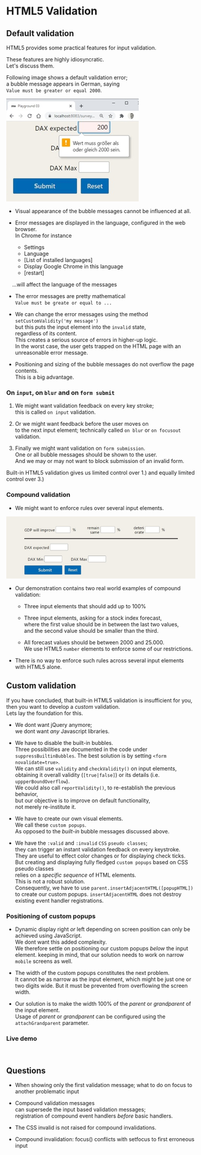 # HTML5 Validation

## Default validation

HTML5 provides some practical features for input validation. 

These features are highly idiosyncratic.  
Let's discuss them.

Following image shows a default validation error;  
a bubble message appears in German, saying  
`Value must be greater or equal 2000`.

![no-overflow](validation-01.jpg)  

<div style='page-break-before:always;'></div>

* Visual appearance of the bubble messages cannot be influenced at all.

* Error messages are displayed in the language, configured in the web browser.  
In Chrome for instance

  * Settings
  * Language
  * [List of installed languages]
  * Display Google Chrome in this language
  * [restart]
  
&nbsp; &nbsp; ...will affect the language of the messages

* The error messages are pretty mathematical  
 `Value must be greate or equal to ...`

* We can change the error messages using the method `setCustomValidity('my message')`  
but this puts the input element into the `invalid` state,  
regardless of its content.  
This creates a serious source of errors in higher-up logic.  
In the worst case, the user gets trapped on the HTML page with an unreasonable error message.

* Positioning and sizing of the bubble messages do not overflow the page contents.  
This is a big advantage.  

<div style='page-break-before:always;'></div>

### On `input`, on `blur` and on `form submit`

1. We might want validation feedback on every key stroke;  
this is called `on input` validation.

2. Or we might want feedback before the user moves on  
to the next input element; technically called `on blur` or `on focusout` validation.

3. Finally we might want validation on `form submission`.  
One or all bubble messages should be shown to the user.  
And we may or may not want to block submission of an invalid form.

Built-in HTML5 validation gives us limited control over 1.)
and equally limited control over 3.)

<div style='page-break-before:always;'></div>

### Compound validation

* We might want to enforce rules over several input elements.

![compound validation](validation-02.jpg)

* Our demonstration contains two real world examples of compound validation:  
  * Three input elements that should add up to 100%

  * Three input elements, asking for a stock index forecast,  
  where the first value should be in between the last two values,  
  and the second value should be smaller than the third.  

  * All forecast values should be between 2000 and 25.000.  
  We use HTML5 `number` elements to enforce some of our restrictions.

* There is no way to enforce such rules across several input elements with HTML5 alone.

<div style='page-break-before:always;'></div>

## Custom validation

If you have concluded, that built-in HTML5 validation is insufficient for you,  
then you want to develop a _custom_ validation.  
Lets lay the foundation for this.

* We dont want jQuery anymore;  
we dont want _any_ Javascript libraries.

* We have to disable the built-in bubbles.  
Three possibilities are documented in the code under `suppressBuiltinBubbles`.
The best solution is by setting `<form novalidate=true>`.  
We can still use `validity` and `checkValidity()` on input elements,  
obtaining it overall validity (`[true|false]`) or its details (i.e. `uppperBoundOverflow`).  
We could also call `reportValidity()`, to re-establish the previous behavior,  
but our objective is to improve on default functionality,  
not merely re-institute it.

* We have to create our own visual elements.  
We call these `custom popups`.  
As opposed to the _built-in_ bubble messages discussed above.  

* We have the `:valid` and `:invalid` `CSS` `pseudo classes`;  
they can trigger an instant validation feedback on every keystroke.  
They are useful to effect color changes or for displaying check ticks.  
But creating and displaying fully fledged `custom popups` based on CSS pseudo classes  
relies on a _specific_  _sequence_ of HTML elements.  
This is not a robust solution.  
Consequently, we have to use `parent.insertAdjacentHTML([popupHTML])`  
to create our custom popups. `insertAdjacentHTML` does not destroy existing
event handler registrations.

### Positioning of custom popups

* Dynamic display right _or_ left depending on screen position can only be achieved using JavaScript.  
We dont want this added complexity.  
We therefore settle on positioning our custom popups _below_ the input element.
keeping in mind, that our solution needs to work on narrow `mobile` screens as well.

* The width of the custom popups constitutes the next problem.  
It cannot be as narrow as the input element, which might be just one or two digits wide.
But it must be prevented from overflowing the screen width.

* Our solution is to make the width 100% of the  _parent_ or _grandparent_ of the input element.  
Usage of  _parent_ or _grandparent_ can be configured using the `attachGrandparent` parameter.

<div style='page-break-before:always;'></div>

### Live demo

&nbsp;

<div style='page-break-before:always;'></div>

## Questions

* When showing only the first validation message;
  what to do on focus to another problematic input

* Compound validation messages  
can supersede the input based validation messages;  
registration of compound event handlers _before_ basic handlers.

* The CSS invalid is not raised for compound invalidations.

* Compound invalidation: focus() conflicts with setfocus to first erroneous input
